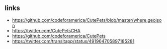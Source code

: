 ## links

- https://github.com/codeforamerica/CutePets/blob/master/where.geojson
- https://twitter.com/CutePetsCHA
- https://github.com/codeforamerica/CutePets
- https://twitter.com/transitapp/status/491964705897185281
